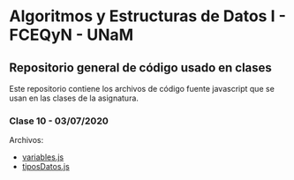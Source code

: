 # Algoritmos y Estructuras de Datos I - FCEQyN - UNaM

## Repositorio general de código usado en clases

Este repositorio contiene los archivos de código fuente javascript que se usan en las clases de la asignatura.

### Clase 10 - 03/07/2020

Archivos:

* [variables.js](variables.js)
* [tiposDatos.js](tiposDatos.js)
